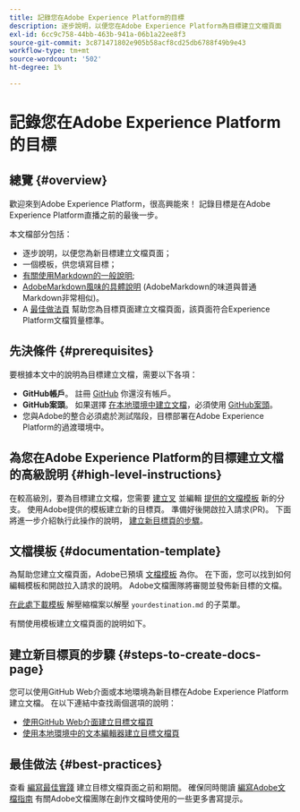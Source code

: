 ```yaml
---
title: 記錄您在Adobe Experience Platform的目標
description: 逐步說明，以便您在Adobe Experience Platform為目標建立文檔頁面
exl-id: 6cc9c758-44bb-463b-941a-06b1a22ee8f3
source-git-commit: 3c871471802e905b58acf8cd25db6788f49b9e43
workflow-type: tm+mt
source-wordcount: '502'
ht-degree: 1%

---
```


# 記錄您在Adobe Experience Platform的目標

## 總覽 {#overview}

歡迎來到Adobe Experience Platform，很高興能來！
記錄目標是在Adobe Experience Platform直播之前的最後一步。

本文檔部分包括：

* 逐步說明，以便您為新目標建立文檔頁面；
* 一個模板，供您填寫目標；
* [有關使用Markdown的一般說明](https://experienceleague.adobe.com/docs/contributor/contributor-guide/writing-essentials/markdown.html?lang=en);
* [AdobeMarkdown風味的具體說明](https://experienceleague.adobe.com/docs/contributor/contributor-guide/writing-essentials/markdown.html?lang=en#custom-markdown-extensions) (AdobeMarkdown的味道與普通Markdown非常相似)。
* A [最佳做法頁](./authoring-best-practices.md) 幫助您為目標頁面建立文檔頁面，該頁面符合Experience Platform文檔質量標準。

## 先決條件 {#prerequisites}

要根據本文中的說明為目標建立文檔，需要以下各項：

* **GitHub帳戶**。 註冊 [GitHub](https://github.com/) 你還沒有帳戶。
* **GitHub案頭**。 如果選擇 [在本地環境中建立文檔](./work-in-local-environment.md)，必須使用 [GitHub案頭](https://desktop.github.com/)。
* 您與Adobe的整合必須處於測試階段，目標部署在Adobe Experience Platform的過渡環境中。

## 為您在Adobe Experience Platform的目標建立文檔的高級說明 {#high-level-instructions}

在較高級別，要為目標建立文檔，您需要 [建立叉](https://experienceleague.adobe.com/docs/contributor/contributor-guide/setup/local-repo.html?lang=en#fork-the-repository) 並編輯 [提供的文檔模板](./self-service-template.md) 新的分支。 使用Adobe提供的模板建立新的目標頁。 準備好後開啟拉入請求(PR)。 下面將進一步介紹執行此操作的說明， [建立新目標頁的步驟](./documentation-instructions.md#steps-to-create-docs-page)。

<!--

* In the table of contents (TOC.md) `/help/rtcdp/TOC.md`, add a link to your new destination page. Place it within the category where your destination resides in the Adobe Experience Platform user interface (for example: mobile, social, advertising). 
* In the overview page for the respective category, add a link to your new destination page. For example, for cloud storage destinations, you would add a link to [this page](https://docs.adobe.com/content/help/en/experience-platform/rtcdp/destinations/destinations-cat/cloud-storage/cloud-storage-destinations.html). 

-->

## 文檔模板 {#documentation-template}

為幫助您建立文檔頁面，Adobe已預填 [文檔模板](./self-service-template.md) 為你。 在下面，您可以找到如何編輯模板和開啟拉入請求的說明。 Adobe文檔團隊將審閱並發佈新目標的文檔。

[在此處下載模板](assets/yourdestination-template.zip) 解壓縮檔案以解壓 `yourdestination.md` 的子菜單。

有關使用模板建立文檔頁面的說明如下。

## 建立新目標頁的步驟 {#steps-to-create-docs-page}

您可以使用GitHub Web介面或本地環境為新目標在Adobe Experience Platform建立文檔。 在以下連結中查找兩個選項的說明：

* [使用GitHub Web介面建立目標文檔頁](./use-github-interface-to-create-documentation.md)
* [使用本地環境中的文本編輯器建立目標文檔頁](./work-in-local-environment.md)

## 最佳做法 {#best-practices}

查看 [編寫最佳實踐](/help/destinations/destination-sdk/docs-framework/authoring-best-practices.md) 建立目標文檔頁面之前和期間。 確保同時閱讀 [編寫Adobe文檔指南](https://experienceleague.adobe.com/docs/contributor/contributor-guide/writing-essentials/general-writing-guidance.html?lang=en) 有關Adobe文檔團隊在創作文檔時使用的一些更多書寫提示。